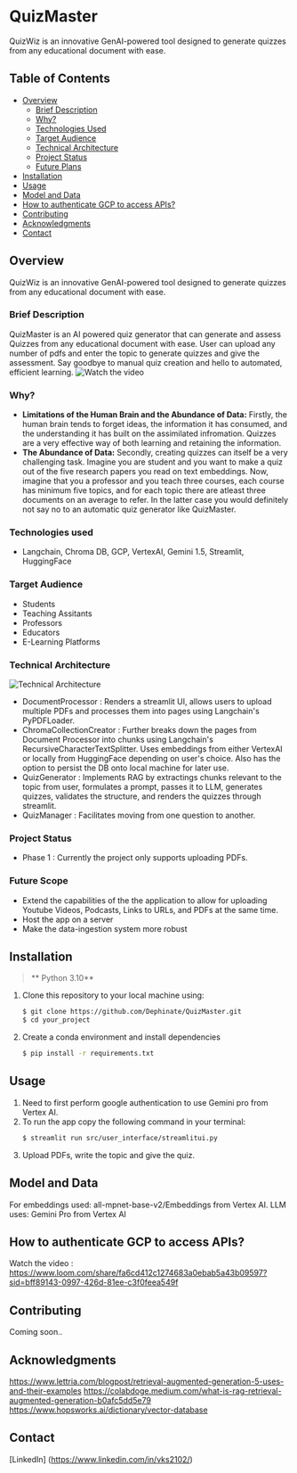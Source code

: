 # QuizMaster
QuizWiz is an innovative GenAI-powered tool designed to generate quizzes from any educational document with ease.

## Table of Contents

* [Overview](#overview)
  * [Brief Description](#brief-description)
  * [Why?](#why)
  * [Technologies Used](#technologies-used)
  * [Target Audience](#target-audience)
  * [Technical Architecture](#technical-architecture)
  * [Project Status](#project-status)
  * [Future Plans](#future-plans)
* [Installation](#installation)
* [Usage](#usage)
* [Model and Data](#model-and-data)
* [How to authenticate GCP to access APIs?](#How-to-authenticate-GCP-to-access-APIs)
* [Contributing](#contributing)
* [Acknowledgments](#acknowledgments)
* [Contact](#contact)


## Overview
QuizWiz is an innovative GenAI-powered tool designed to generate quizzes from any educational document with ease.
### Brief Description
QuizMaster is an AI powered quiz generator that can generate and assess Quizzes from any educational document with ease. User can upload any number of pdfs and enter the topic to generate quizzes and give the assessment. 
Say goodbye to manual quiz creation and hello to automated, efficient learning.
![Watch the video](preview.gif)

### Why?
+ **Limitations of the Human Brain and the Abundance of Data:** Firstly, the human brain tends to forget ideas, the information it has consumed, and the understanding it has built on the assimilated infromation. Quizzes are a very effective way of both learning and retaining the information.
+ **The Abundance of Data:** Secondly, creating quizzes can itself be a very challenging task. Imagine you are student and you want to make a quiz out of the five research papers you read on text embeddings. Now, imagine that you a professor and you teach three courses, each course has minimum five topics, and for each topic there are atleast three documents on an average to refer. In the latter case you would definitely not say no to an automatic quiz generator like QuizMaster.
### Technologies used
+ Langchain, Chroma DB, GCP, VertexAI, Gemini 1.5, Streamlit, HuggingFace

### Target Audience
+ Students
+ Teaching Assitants
+ Professors
+ Educators
+ E-Learning Platforms

### Technical Architecture
![Technical Architecture](technical_architecture.jpg)
+ DocumentProcessor : Renders a streamlit UI, allows users to upload multiple PDFs and processes them into pages using Langchain's PyPDFLoader.
+ ChromaCollectionCreator : Further breaks down the pages from Document Processor into chunks using Langchain's RecursiveCharacterTextSplitter. Uses embeddings from either VertexAI or locally from HuggingFace depending on user's choice. Also has the option to persist the DB onto local machine for later use.
+ QuizGenerator : Implements RAG by extractings chunks relevant to the topic from user, formulates a prompt, passes it to LLM, generates quizzes, validates the structure, and renders the quizzes through streamlit.
+ QuizManager : Facilitates moving from one question to another.

### Project Status
+ Phase 1 : Currently the project only supports uploading PDFs.

### Future Scope
+ Extend the capabilities of the the application to allow for uploading Youtube Videos, Podcasts, Links to URLs, and PDFs at the same time.
+ Host the app on a server
+ Make the data-ingestion system more robust

## Installation
> ** Python 3.10**
1. Clone this repository to your local machine using:
    ```bash
    $ git clone https://github.com/Dephinate/QuizMaster.git
    $ cd your_project
    ```
2. Create a conda environment and install dependencies
    ```bash
    $ pip install -r requirements.txt
    ```

## Usage
1. Need to first perform google authentication to use Gemini pro from Vertex AI.
2. To run the app copy the following command in your terminal:
    ```bash
    $ streamlit run src/user_interface/streamlitui.py
    ```
3. Upload PDFs, write the topic and give the quiz.

## Model and Data
For embeddings used: all-mpnet-base-v2/Embeddings from Vertex AI. 
LLM uses: Gemini Pro from Vertex AI

## How to authenticate GCP to access APIs?
Watch the video : https://www.loom.com/share/fa6cd412c1274683a0ebab5a43b09597?sid=bff89143-0997-426d-81ee-c3f0feea549f
## Contributing
Coming soon..

## Acknowledgments
https://www.lettria.com/blogpost/retrieval-augmented-generation-5-uses-and-their-examples
https://colabdoge.medium.com/what-is-rag-retrieval-augmented-generation-b0afc5dd5e79
https://www.hopsworks.ai/dictionary/vector-database

## Contact
[LinkedIn] (https://www.linkedin.com/in/vks2102/)

